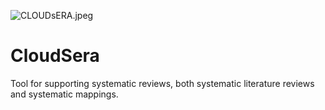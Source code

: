 ![CLOUDsERA.jpeg]({{site.baseurl}}/CLOUDsERA.jpeg)

# CloudSera
Tool for supporting systematic reviews, both systematic literature reviews and systematic mappings.
